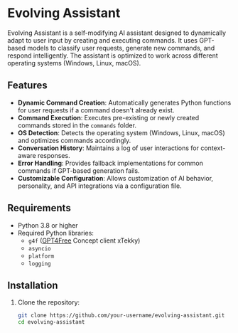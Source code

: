 # Evolving Assistant

Evolving Assistant is a self-modifying AI assistant designed to dynamically adapt to user input by creating and executing commands. It uses GPT-based models to classify user requests, generate new commands, and respond intelligently. The assistant is optimized to work across different operating systems (Windows, Linux, macOS).

## Features

- **Dynamic Command Creation**: Automatically generates Python functions for user requests if a command doesn't already exist.
- **Command Execution**: Executes pre-existing or newly created commands stored in the `commands` folder.
- **OS Detection**: Detects the operating system (Windows, Linux, macOS) and optimizes commands accordingly.
- **Conversation History**: Maintains a log of user interactions for context-aware responses.
- **Error Handling**: Provides fallback implementations for common commands if GPT-based generation fails.
- **Customizable Configuration**: Allows customization of AI behavior, personality, and API integrations via a configuration file.

## Requirements

- Python 3.8 or higher
- Required Python libraries:
  - `g4f` ([GPT4Free](https://github.com/xtekky/gpt4free) Concept client xTekky)
  - `asyncio`
  - `platform`
  - `logging`

## Installation

1. Clone the repository:
   ```bash
   git clone https://github.com/your-username/evolving-assistant.git
   cd evolving-assistant
